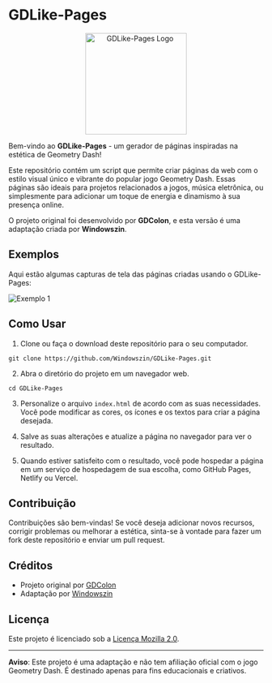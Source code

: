 # GDLike-Pages

<p align="center">
  <img src="./banner" alt="GDLike-Pages Logo" width="200">
</p>

Bem-vindo ao **GDLike-Pages** - um gerador de páginas inspiradas na estética de Geometry Dash!

Este repositório contém um script que permite criar páginas da web com o estilo visual único e vibrante do popular jogo Geometry Dash. Essas páginas são ideais para projetos relacionados a jogos, música eletrônica, ou simplesmente para adicionar um toque de energia e dinamismo à sua presença online.

O projeto original foi desenvolvido por **GDColon**, e esta versão é uma adaptação criada por **Windowszin**.

## Exemplos

Aqui estão algumas capturas de tela das páginas criadas usando o GDLike-Pages:

![Exemplo 1](exemplos/exemplo1.png)

## Como Usar

1. Clone ou faça o download deste repositório para o seu computador.

```
git clone https://github.com/Windowszin/GDLike-Pages.git
```

2. Abra o diretório do projeto em um navegador web.

```
cd GDLike-Pages
```

3. Personalize o arquivo `index.html` de acordo com as suas necessidades. Você pode modificar as cores, os ícones e os textos para criar a página desejada.

4. Salve as suas alterações e atualize a página no navegador para ver o resultado.

5. Quando estiver satisfeito com o resultado, você pode hospedar a página em um serviço de hospedagem de sua escolha, como GitHub Pages, Netlify ou Vercel.

## Contribuição

Contribuições são bem-vindas! Se você deseja adicionar novos recursos, corrigir problemas ou melhorar a estética, sinta-se à vontade para fazer um fork deste repositório e enviar um pull request.

## Créditos

- Projeto original por [GDColon](https://github.com/GDColon)
- Adaptação por [Windowszin](https://github.com/Windowszin)

## Licença

Este projeto é licenciado sob a [Licença Mozilla 2.0](LICENSE).

---

**Aviso**: Este projeto é uma adaptação e não tem afiliação oficial com o jogo Geometry Dash. É destinado apenas para fins educacionais e criativos.
